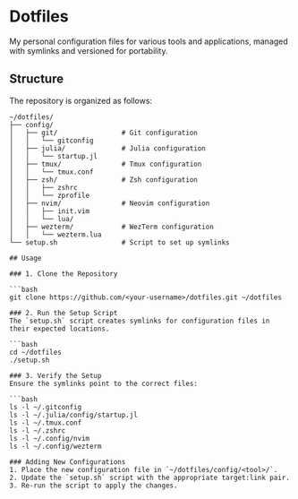 # Dotfiles

My personal configuration files for various tools and applications, managed with symlinks and versioned for portability.

## Structure

The repository is organized as follows:

```plaintext
~/dotfiles/
├── config/
│   ├── git/                # Git configuration
│   │   └── gitconfig
│   ├── julia/              # Julia configuration
│   │   └── startup.jl
│   ├── tmux/               # Tmux configuration
│   │   └── tmux.conf
│   ├── zsh/                # Zsh configuration
│   │   ├── zshrc
│   │   └── zprofile
│   ├── nvim/               # Neovim configuration
│   │   ├── init.vim
│   │   └── lua/
│   ├── wezterm/            # WezTerm configuration
│   │   └── wezterm.lua
└── setup.sh                # Script to set up symlinks

## Usage

### 1. Clone the Repository

```bash
git clone https://github.com/<your-username>/dotfiles.git ~/dotfiles

### 2. Run the Setup Script
The `setup.sh` script creates symlinks for configuration files in their expected locations.

```bash
cd ~/dotfiles
./setup.sh

### 3. Verify the Setup
Ensure the symlinks point to the correct files:

```bash
ls -l ~/.gitconfig
ls -l ~/.julia/config/startup.jl
ls -l ~/.tmux.conf
ls -l ~/.zshrc
ls -l ~/.config/nvim
ls -l ~/.config/wezterm

### Adding New Configurations
1. Place the new configuration file in `~/dotfiles/config/<tool>/`.
2. Update the `setup.sh` script with the appropriate target:link pair.
3. Re-run the script to apply the changes.

